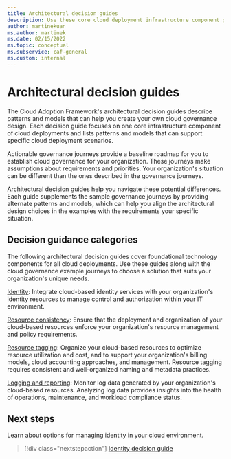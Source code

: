 ```yaml
---
title: Architectural decision guides
description: Use these core cloud deployment infrastructure component guides to support your specific cloud deployment scenarios.
author: martinekuan
ms.author: martinek
ms.date: 02/15/2022
ms.topic: conceptual
ms.subservice: caf-general
ms.custom: internal
---
```


# Architectural decision guides

The Cloud Adoption Framework's architectural decision guides describe patterns and models that can help you create your own cloud governance design. Each decision guide focuses on one core infrastructure component of cloud deployments and lists patterns and models that can support specific cloud deployment scenarios.

Actionable governance journeys provide a baseline roadmap for you to establish cloud governance for your organization. These journeys make assumptions about requirements and priorities. Your organization's situation can be different than the ones described in the governance journeys.

Architectural decision guides help you navigate these potential differences. Each guide supplements the sample governance journeys by providing alternate patterns and models, which can help you align the architectural design choices in the examples with the requirements your specific situation.

## Decision guidance categories

The following architectural decision guides cover foundational technology components for all cloud deployments. Use these guides along with the cloud governance example journeys to choose a solution that suits your organization's unique needs.

[Identity](./identity/index.md): Integrate cloud-based identity services with your organization's identity resources to manage control and authorization within your IT environment.

[Resource consistency](./resource-consistency/index.md): Ensure that the deployment and organization of your cloud-based resources enforce your organization's resource management and policy requirements.

[Resource tagging](../ready/azure-best-practices/resource-naming-and-tagging-decision-guide.md): Organize your cloud-based resources to optimize resource utilization and cost, and to support your organization's billing models, cloud accounting approaches, and management. Resource tagging requires consistent and well-organized naming and metadata practices.

[Logging and reporting](./logging-and-reporting/index.md): Monitor log data generated by your organization's cloud-based resources. Analyzing log data provides insights into the health of operations, maintenance, and workload compliance status.

## Next steps

Learn about options for managing identity in your cloud environment.

> [!div class="nextstepaction"]
> [Identity decision guide](./identity/index.md)
